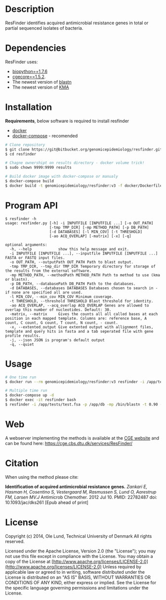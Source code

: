 # Description

ResFinder identifies acquired antimicrobial resistance genes in total or partial sequenced isolates of bacteria.

# Dependencies

ResFinder uses:  

* [biopython==1.7.6](https://pypi.org/project/biopython/)
* [cgecore==1.5.2](https://pypi.org/project/cgecore/).
* The newest version of [blastn](ftp://ftp.ncbi.nlm.nih.gov/blast/executables/blast+/LATEST/)
* The newest version of [KMA](https://bitbucket.org/genomicepidemiology/kma/src/master/)

# Installation

**Requirements**, below software is required to install resfinder

* [docker](https://docs.docker.com/install/)
* [docker-compose](https://docs.docker.com/compose/install/) - recomended

```bash
# Clone repository
$ git clone https://git@bitbucket.org/genomicepidemiology/resfinder.git -b kubernetes --recursive
$ cd resfinder

# Chagne ownershipt on results directory - docker volume trick!
$ sudo chown 9999:9999 results

# Build docker image with docker-compose or manualy
$ docker-compose build
$ docker build -t genomicepidemiology/resfinder:v3 -f docker/Dockerfile .
```

# Program API

```
$ resfinder -h
usage: resfinder.py [-h] -i INPUTFILE [INPUTFILE ...] [-o OUT_PATH]
                    [-tmp TMP_DIR] [-mp METHOD_PATH] [-p DB_PATH]
                    [-d DATABASES] [-l MIN_COV] [-t THRESHOLD]
                    [-ao ACQ_OVERLAP] [-matrix] [-x] [-q]

optional arguments:
  -h, --help            show this help message and exit.
  -i INPUTFILE [INPUTFILE ...], --inputfile INPUTFILE [INPUTFILE ...] FASTA or FASTQ input files.
  -o OUT_PATH, --outputPath OUT_PATH Path to blast output.
  -tmp TMP_DIR, --tmp_dir TMP_DIR Temporary directory for storage of the results from the external software.
  -mp METHOD_PATH, --methodPath METHOD_PATH Path to method to use (kma or blastn).
  -p DB_PATH, --databasePath DB_PATH Path to the databases.
  -d DATABASES, --databases DATABASES Databases chosen to search in - if none are specified all are used.
  -l MIN_COV, --min_cov MIN_COV Minimum coverage.
  -t THRESHOLD, --threshold THRESHOLD Blast threshold for identity.
  -ao ACQ_OVERLAP, --acq_overlap ACQ_OVERLAP Genes are allowed to overlap this number of nucleotides. Default: 30.
  -matrix, --matrix     Gives the counts all all called bases at each position in each mapped template. Columns are: reference base, A count, C count, G count, T count, N count, - count.
  -x, --extented_output Give extented output with allignment files, template and query hits in fasta and a tab seperated file with gene profile results.
  -j, --json JSON is program's default output
  -q, --quiet
```

# Usage

```bash
# One time run
$ docker run --rm genomicepidemiology/resfinder:v3 resfinder -i /app/tests/test.fsa -mp /bin/blastn -t 0.90 -l 0.60 -p /app/db -o /app/results -d aminoglycoside,beta-lactam

# Multiple time run
$ docker-compose up -d
$ docker exec -it resfinder bash
$ resfinder -i /app/tests/test.fsa -p /app/db -mp /bin/blastn -t 0.90 -l 0.60 -o /app/results -x
```

# Web

A webserver implementing the methods is available at the [CGE website](http://www.genomicepidemiology.org/) and can be found here: https://cge.cbs.dtu.dk/services/ResFinder/

# Citation

When using the method please cite:

**Identification of acquired antimicrobial resistance genes.**
*Zankari E, Hasman H, Cosentino S, Vestergaard M, Rasmussen S, Lund O, Aarestrup FM, Larsen MV.J*
Antimicrob Chemother. 2012 Jul 10.
PMID: 22782487 doi: 10.1093/jac/dks261
[Epub ahead of print]

# License

Copyright (c) 2014, Ole Lund, Technical University of Denmark All rights reserved.

Licensed under the Apache License, Version 2.0 (the "License"); you may not use this file except in compliance with the License. You may obtain a copy of the License at [http://www.apache.org/licenses/LICENSE-2.0](http://www.apache.org/licenses/LICENSE-2.0) Unless required by applicable law or agreed to in writing, software distributed under the License is distributed on an "AS IS" BASIS, WITHOUT WARRANTIES OR CONDITIONS OF ANY KIND, either express or implied. See the License for the specific language governing permissions and limitations under the License.
